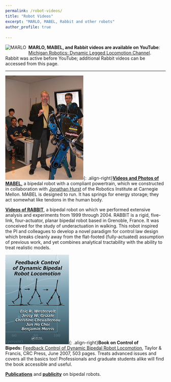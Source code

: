 ```yaml
---
permalink: /robot-videos/
title: "Robot Videos"
excerpt: "MARLO, MABEL, Rabbit and other robots"
author_profile: true

---
```


<img src="/images/vids-1.png" style="max-width:25%;float:left;margin-right:.5em;margin-bottom:.5em;" alt="MARLO">**MARLO, MABEL, and Rabbit videos are available on YouTube**: [Michigan Robotics: Dynamic Legged Locomotion Channel](http://www.youtube.com/user/DynamicLegLocomotion). Rabbit was active before YouTube; additional Rabbit videos can be accessed from this page.

* * *

![MABEL](/images/vids-3.jpg){: .align-right}[**Videos and Photos of MABEL,**](mabel.html) a bipedal robot with a compliant powertrain, which we constructed in collaboration with [Jonathan Hurst](http://mime.oregonstate.edu/research/jhurst/) of the Robotics Institute at Carnegie Mellon. MABEL is designed to run. It has springs for energy storage; they act somewhat like tendons in the human body.

[**Videos of RABBIT**](rabbit.html), a bipedal robot on which we performed extensive analysis and experiments from 1999 through 2004. RABBIT is a rigid, five-link, four-actuator, planar bipedal robot based in Grenoble, France. It was conceived for the study of underactuation in walking. This robot inspired the PI and colleagues to develop a novel paradigm for control law design which breaks cleanly away from the flat-footed (fully-actuated) assumption of previous work, and yet combines analytical tractability with the ability to treat realistic models.

![Control textbook](/images/vids-2.png){: .align-right}**Book on Control of Bipeds:** [Feedback Control of Dynamic Bipedal Robot Locomotion](http://web.eecs.umich.edu/faculty/grizzle/web-book.html), Taylor & Francis, CRC Press, June 2007, 503 pages. Treats advanced issues and covers all the basics too! Professionals and graduate students alike will find the book accessible and useful.

[**Publications**](publications-robotics.html) and [**publicity**](publicity.html) on bipedal robots.